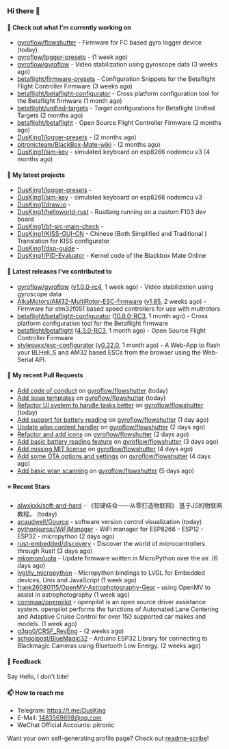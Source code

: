 ### Hi there 👋

#### 👷 Check out what I'm currently working on

- [gyroflow/flowshutter](https://github.com/gyroflow/flowshutter) - Firmware for FC based gyro logger device (today)
- [gyroflow/logger-presets](https://github.com/gyroflow/logger-presets) -  (1 week ago)
- [gyroflow/gyroflow](https://github.com/gyroflow/gyroflow) - Video stabilization using gyroscope data (3 weeks ago)
- [betaflight/firmware-presets](https://github.com/betaflight/firmware-presets) - Configuration Snippets for the Betaflight Flight Controller Firmware (3 weeks ago)
- [betaflight/betaflight-configurator](https://github.com/betaflight/betaflight-configurator) - Cross platform configuration tool for the Betaflight firmware (1 month ago)
- [betaflight/unified-targets](https://github.com/betaflight/unified-targets) - Target configurations for Betaflight Unified Targets (2 months ago)
- [betaflight/betaflight](https://github.com/betaflight/betaflight) - Open Source Flight Controller Firmware (2 months ago)
- [DusKing1/logger-presets](https://github.com/DusKing1/logger-presets) -  (2 months ago)
- [pitronicteam/BlackBox-Mate-wiki](https://github.com/pitronicteam/BlackBox-Mate-wiki) -  (2 months ago)
- [DusKing1/sim-key](https://github.com/DusKing1/sim-key) - simulated keyboard on esp8266 nodemcu v3 (4 months ago)

#### 🌱 My latest projects

- [DusKing1/logger-presets](https://github.com/DusKing1/logger-presets) - 
- [DusKing1/sim-key](https://github.com/DusKing1/sim-key) - simulated keyboard on esp8266 nodemcu v3
- [DusKing1/draw.io](https://github.com/DusKing1/draw.io) - 
- [DusKing1/helloworld-rust](https://github.com/DusKing1/helloworld-rust) - Rustlang running on a custom F103 dev board
- [DusKing1/bf-src-main-check](https://github.com/DusKing1/bf-src-main-check) - 
- [DusKing1/KISS-GUI-CN](https://github.com/DusKing1/KISS-GUI-CN) - Chinese (Both Simplified and Traditional ) Translation for KISS configurator
- [DusKing1/dsp-guide](https://github.com/DusKing1/dsp-guide) - 
- [DusKing1/PID-Evaluator](https://github.com/DusKing1/PID-Evaluator) - Kernel code of the Blackbox Mate Online

#### 🔭 Latest releases I've contributed to

- [gyroflow/gyroflow](https://github.com/gyroflow/gyroflow) ([v1.0.0-rc4](https://github.com/gyroflow/gyroflow/releases/tag/v1.0.0-rc4), 1 week ago) - Video stabilization using gyroscope data
- [AlkaMotors/AM32-MultiRotor-ESC-firmware](https://github.com/AlkaMotors/AM32-MultiRotor-ESC-firmware) ([v1.85](https://github.com/AlkaMotors/AM32-MultiRotor-ESC-firmware/releases/tag/v1.85), 2 weeks ago) - Firmware for stm32f051 based speed controllers for use with mutirotors
- [betaflight/betaflight-configurator](https://github.com/betaflight/betaflight-configurator) ([10.8.0-RC3](https://github.com/betaflight/betaflight-configurator/releases/tag/10.8.0-RC3), 1 month ago) - Cross platform configuration tool for the Betaflight firmware
- [betaflight/betaflight](https://github.com/betaflight/betaflight) ([4.3.0-RC3](https://github.com/betaflight/betaflight/releases/tag/4.3.0-RC3), 1 month ago) - Open Source Flight Controller Firmware
- [stylesuxx/esc-configurator](https://github.com/stylesuxx/esc-configurator) ([v0.22.0](https://github.com/stylesuxx/esc-configurator/releases/tag/v0.22.0), 1 month ago) - A Web-App to flash your BLHeli_S and AM32 based ESCs from the browser using the Web-Serial API.

#### 🔨 My recent Pull Requests

- [Add code of conduct](https://github.com/gyroflow/flowshutter/pull/69) on [gyroflow/flowshutter](https://github.com/gyroflow/flowshutter) (today)
- [Add issue templates](https://github.com/gyroflow/flowshutter/pull/68) on [gyroflow/flowshutter](https://github.com/gyroflow/flowshutter) (today)
- [Refactor UI system to handle tasks better](https://github.com/gyroflow/flowshutter/pull/67) on [gyroflow/flowshutter](https://github.com/gyroflow/flowshutter) (today)
- [Add support for battery reading](https://github.com/gyroflow/flowshutter/pull/66) on [gyroflow/flowshutter](https://github.com/gyroflow/flowshutter) (1 day ago)
- [Update wlan content handler](https://github.com/gyroflow/flowshutter/pull/65) on [gyroflow/flowshutter](https://github.com/gyroflow/flowshutter) (2 days ago)
- [Refactor and add icons](https://github.com/gyroflow/flowshutter/pull/64) on [gyroflow/flowshutter](https://github.com/gyroflow/flowshutter) (2 days ago)
- [Add basic battery reading feature](https://github.com/gyroflow/flowshutter/pull/63) on [gyroflow/flowshutter](https://github.com/gyroflow/flowshutter) (3 days ago)
- [Add missing MIT license](https://github.com/gyroflow/flowshutter/pull/62) on [gyroflow/flowshutter](https://github.com/gyroflow/flowshutter) (4 days ago)
- [Add some OTA options and settings](https://github.com/gyroflow/flowshutter/pull/61) on [gyroflow/flowshutter](https://github.com/gyroflow/flowshutter) (4 days ago)
- [Add basic wlan scanning](https://github.com/gyroflow/flowshutter/pull/60) on [gyroflow/flowshutter](https://github.com/gyroflow/flowshutter) (5 days ago)

#### ⭐ Recent Stars

- [alwxkxk/soft-and-hard](https://github.com/alwxkxk/soft-and-hard) - 《软硬结合——从零打造物联网》 基于JS的物联网教程。 (today)
- [acaudwell/Gource](https://github.com/acaudwell/Gource) - software version control visualization (today)
- [pythonkurssi/WiFiManager](https://github.com/pythonkurssi/WiFiManager) - WiFi manager for ESP8266 - ESP12 - ESP32 - micropython  (2 days ago)
- [rust-embedded/discovery](https://github.com/rust-embedded/discovery) - Discover the world of microcontrollers through Rust! (3 days ago)
- [mkomon/uota](https://github.com/mkomon/uota) - Update firmware written in MicroPython over the air. (6 days ago)
- [lvgl/lv_micropython](https://github.com/lvgl/lv_micropython) - Micropython bindings to LVGL for Embedded devices, Unix and JavaScript (1 week ago)
- [frank26080115/OpenMV-Astrophotography-Gear](https://github.com/frank26080115/OpenMV-Astrophotography-Gear) - using OpenMV to assist in astrophotography (1 week ago)
- [commaai/openpilot](https://github.com/commaai/openpilot) - openpilot is an open source driver assistance system. openpilot performs the functions of Automated Lane Centering and Adaptive Cruise Control for over 150 supported car makes and models. (1 week ago)
- [g3gg0/CRSF_RevEng](https://github.com/g3gg0/CRSF_RevEng) -  (2 weeks ago)
- [schoolpost/BlueMagic32](https://github.com/schoolpost/BlueMagic32) - Arduino ESP32 Library for connecting to Blackmagic Cameras using Bluetooth Low Energy.  (2 weeks ago)

#### 💬 Feedback

Say Hello, I don't bite!

#### 📫 How to reach me

- Telegram: https://t.me/DusKing
- E-Mail: 1483569698@qq.com
- WeChat Official Accounts: pitronic

Want your own self-generating profile page? Check out [readme-scribe](https://github.com/muesli/readme-scribe)!

